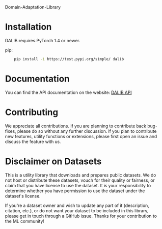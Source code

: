 Domain-Adaptation-Library


Installation
============

DALIB requires PyTorch 1.4 or newer.

pip:

```bash
    pip install -i https://test.pypi.org/simple/ dalib
```

    
Documentation
=============
You can find the API documentation on the website: [DALIB API](https://192.168.6.114:9000/index.html)

Contributing
============
We appreciate all contributions. If you are planning to contribute back bug-fixes, please do so without any further discussion. If you plan to contribute new features, utility functions or extensions, please first open an issue and discuss the feature with us.

Disclaimer on Datasets
======================

This is a utility library that downloads and prepares public datasets. We do not host or distribute these datasets, vouch for their quality or fairness, or claim that you have license to use the dataset. It is your responsibility to determine whether you have permission to use the dataset under the dataset's license.

If you're a dataset owner and wish to update any part of it (description, citation, etc.), or do not want your dataset to be included in this library, please get in touch through a GitHub issue. Thanks for your contribution to the ML community!
